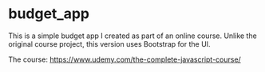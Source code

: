 # budget_app
This is a simple budget app I created as part of an online course. Unlike the original course project, this version uses Bootstrap for the UI.

The course: https://www.udemy.com/the-complete-javascript-course/
